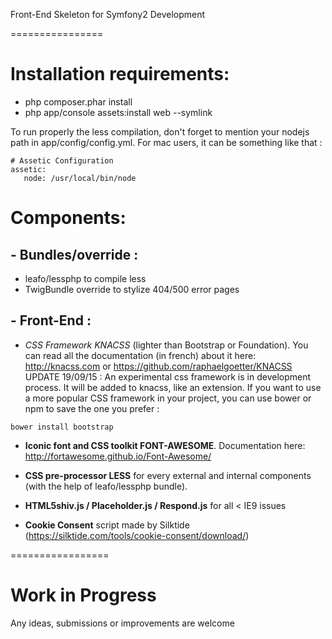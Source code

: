 Front-End Skeleton for Symfony2 Development

================

# Installation requirements:

- php composer.phar install
- php app/console assets:install web --symlink


To run properly the less compilation, don't forget to mention your nodejs path in app/config/config.yml.
For mac users, it can be something like that :

```
# Assetic Configuration
assetic:
   node: /usr/local/bin/node
```

# Components:

## - Bundles/override :

- leafo/lessphp to compile less
- TwigBundle override to stylize 404/500 error pages

## - Front-End :

- *CSS Framework KNACSS* (lighter than Bootstrap or Foundation). You can read all the documentation (in french) about it here:
http://knacss.com or https://github.com/raphaelgoetter/KNACSS
UPDATE 19/09/15 : An experimental css framework is in development process. It will be added to knacss, like an extension.
If you want to use a more popular CSS framework in your project, you can use bower or npm to save the one you prefer :
```
bower install bootstrap
```

- **Iconic font and CSS toolkit FONT-AWESOME**. Documentation here: http://fortawesome.github.io/Font-Awesome/

- **CSS pre-processor LESS** for every external and internal components (with the help of leafo/lessphp bundle).

- **HTML5shiv.js / Placeholder.js / Respond.js** for all < IE9 issues

- **Cookie Consent** script made by Silktide (https://silktide.com/tools/cookie-consent/download/)

=================

# Work in Progress

Any ideas, submissions or improvements are welcome

